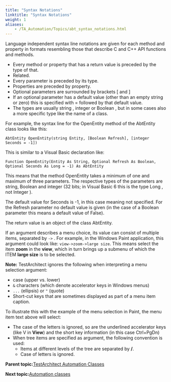 ```yaml
--- 
title: "Syntax Notations"
linktitle: "Syntax Notations"
weight: 1
aliases: 
    - /TA_Automation/Topics/abt_syntax_notations.html
---
```


Language independent syntax line notations are given for each method and property in formats resembling those that describe C and C++ API functions and methods.

-   Every method or property that has a return value is preceded by the type of that.
-   Related.
-   Every parameter is preceded by its type.
-   Properties are preceded by property.
-   Optional parameters are surrounded by brackets \[ and \]
-   If an optional parameter has a default value \(other than an empty string or zero\) this is specified with = followed by that default value.
-   The types are usually string , integer or Boolean , but in some cases also a more specific type like the name of a class.

For example, the syntax line for the OpenEntity method of the AbtEntity class looks like this:

`AbtEntity OpenEntity(string Entity, [Boolean Refresh], [integer Seconds = -1])`

This is similar to a Visual Basic declaration like:

`Function OpenEntity(Entity As String, Optional Refresh As Boolean, Optional Seconds As Long = -1) As AbtEntity`

This means that the method OpenEntity takes a minimum of one and maximum of three parameters. The respective types of the parameters are string, Boolean and integer \(32 bits; in Visual Basic 6 this is the type Long , not Integer \).

The default value for Seconds is -1, in this case meaning not specified. For the Refresh parameter no default value is given \(in the case of a Boolean parameter this means a default value of False\).

The return value is an object of the class AbtEntity.

If an argument describes a menu choice, its value can consist of multiple items, separated by `->` . For example, in the Windows Paint application, this argument could look like: `view->zoom->large size`. This means select the item **zoom** in the **view**, which in turn brings up a submenu of which the ITEM **large size** is to be selected.

**Note:** TestArchitect ignores the following when interpreting a menu selection argument:

-   case \(upper vs. lower\)
-   `&` characters \(which denote accelerator keys in Windows menus\)
-   `...` \(ellipsis\) or `"` \(quote\)
-   Short-cut keys that are sometimes displayed as part of a menu item caption.

To illustrate this with the example of the menu selection in Paint, the menu item text above will select:

-   The case of the letters is ignored, so are the underlined accelerator keys \(like V in **View**\) and the short key information \(in this case Ctrl+PgDn\)
-   When tree items are specified as argument, the following convention is used:
    -   Items at different levels of the tree are separated by **/**.
    -   Case of letters is ignored.

**Parent topic:**[TestArchitect Automation Classes](/TA_Automation/Topics/abt_automation_classes.html)

**Next topic:**[Automation classes](/TA_Automation/Topics/abt_methods_abt.html)

